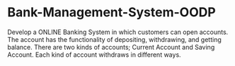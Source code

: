 # Bank-Management-System-OODP
Develop a ONLINE Banking System in which customers can open accounts. The account has the functionality of depositing, withdrawing, and getting balance. There are two kinds of accounts; Current Account and Saving Account. Each kind of account withdraws in different ways. 
